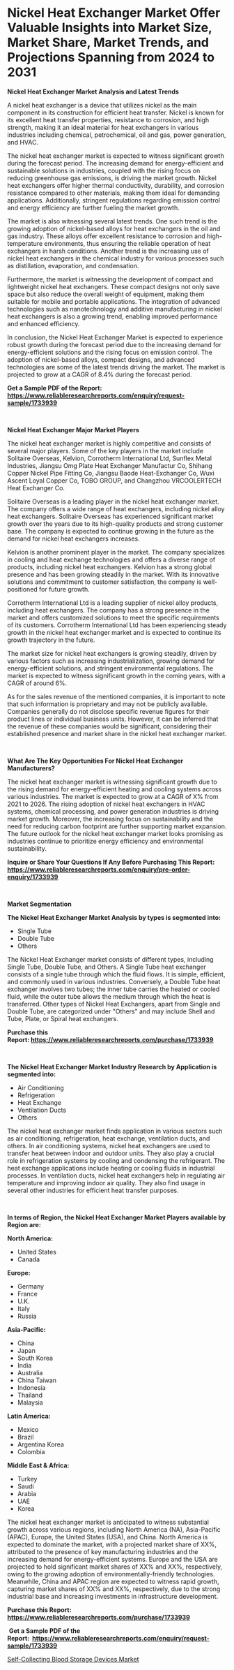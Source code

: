 <p><h1>Nickel Heat Exchanger Market Offer Valuable Insights into Market Size, Market Share, Market Trends, and Projections Spanning from 2024 to 2031</h1></p><p><strong>Nickel Heat Exchanger Market Analysis and Latest Trends</strong></p>
<p><p>A nickel heat exchanger is a device that utilizes nickel as the main component in its construction for efficient heat transfer. Nickel is known for its excellent heat transfer properties, resistance to corrosion, and high strength, making it an ideal material for heat exchangers in various industries including chemical, petrochemical, oil and gas, power generation, and HVAC.</p><p>The nickel heat exchanger market is expected to witness significant growth during the forecast period. The increasing demand for energy-efficient and sustainable solutions in industries, coupled with the rising focus on reducing greenhouse gas emissions, is driving the market growth. Nickel heat exchangers offer higher thermal conductivity, durability, and corrosion resistance compared to other materials, making them ideal for demanding applications. Additionally, stringent regulations regarding emission control and energy efficiency are further fueling the market growth.</p><p>The market is also witnessing several latest trends. One such trend is the growing adoption of nickel-based alloys for heat exchangers in the oil and gas industry. These alloys offer excellent resistance to corrosion and high-temperature environments, thus ensuring the reliable operation of heat exchangers in harsh conditions. Another trend is the increasing use of nickel heat exchangers in the chemical industry for various processes such as distillation, evaporation, and condensation.</p><p>Furthermore, the market is witnessing the development of compact and lightweight nickel heat exchangers. These compact designs not only save space but also reduce the overall weight of equipment, making them suitable for mobile and portable applications. The integration of advanced technologies such as nanotechnology and additive manufacturing in nickel heat exchangers is also a growing trend, enabling improved performance and enhanced efficiency.</p><p>In conclusion, the Nickel Heat Exchanger Market is expected to experience robust growth during the forecast period due to the increasing demand for energy-efficient solutions and the rising focus on emission control. The adoption of nickel-based alloys, compact designs, and advanced technologies are some of the latest trends driving the market. The market is projected to grow at a CAGR of 8.4% during the forecast period.</p></p>
<p><strong>Get a Sample PDF of the Report:&nbsp; <a href="https://www.reliableresearchreports.com/enquiry/request-sample/1733939">https://www.reliableresearchreports.com/enquiry/request-sample/1733939</a></strong></p>
<p>&nbsp;</p>
<p><strong>Nickel Heat Exchanger Major Market Players</strong></p>
<p><p>The nickel heat exchanger market is highly competitive and consists of several major players. Some of the key players in the market include Solitaire Overseas, Kelvion, Corrotherm International Ltd, Sunflex Metal Industries, Jiangsu Omg Plate Heat Exchanger Manufactur Co, Shihang Copper Nickel Pipe Fitting Co, Jiangsu Baode Heat-Exchanger Co, Wuxi Ascent Loyal Copper Co, TOBO GROUP, and Changzhou VRCOOLERTECH Heat Exchanger Co.</p><p>Solitaire Overseas is a leading player in the nickel heat exchanger market. The company offers a wide range of heat exchangers, including nickel alloy heat exchangers. Solitaire Overseas has experienced significant market growth over the years due to its high-quality products and strong customer base. The company is expected to continue growing in the future as the demand for nickel heat exchangers increases.</p><p>Kelvion is another prominent player in the market. The company specializes in cooling and heat exchange technologies and offers a diverse range of products, including nickel heat exchangers. Kelvion has a strong global presence and has been growing steadily in the market. With its innovative solutions and commitment to customer satisfaction, the company is well-positioned for future growth.</p><p>Corrotherm International Ltd is a leading supplier of nickel alloy products, including heat exchangers. The company has a strong presence in the market and offers customized solutions to meet the specific requirements of its customers. Corrotherm International Ltd has been experiencing steady growth in the nickel heat exchanger market and is expected to continue its growth trajectory in the future.</p><p>The market size for nickel heat exchangers is growing steadily, driven by various factors such as increasing industrialization, growing demand for energy-efficient solutions, and stringent environmental regulations. The market is expected to witness significant growth in the coming years, with a CAGR of around 6%.</p><p>As for the sales revenue of the mentioned companies, it is important to note that such information is proprietary and may not be publicly available. Companies generally do not disclose specific revenue figures for their product lines or individual business units. However, it can be inferred that the revenue of these companies would be significant, considering their established presence and market share in the nickel heat exchanger market.</p></p>
<p>&nbsp;</p>
<p><strong>What Are The Key Opportunities For Nickel Heat Exchanger Manufacturers?</strong></p>
<p><p>The nickel heat exchanger market is witnessing significant growth due to the rising demand for energy-efficient heating and cooling systems across various industries. The market is expected to grow at a CAGR of X% from 2021 to 2026. The rising adoption of nickel heat exchangers in HVAC systems, chemical processing, and power generation industries is driving market growth. Moreover, the increasing focus on sustainability and the need for reducing carbon footprint are further supporting market expansion. The future outlook for the nickel heat exchanger market looks promising as industries continue to prioritize energy efficiency and environmental sustainability.</p></p>
<p><strong>Inquire or Share Your Questions If Any Before Purchasing This Report: <a href="https://www.reliableresearchreports.com/enquiry/pre-order-enquiry/1733939">https://www.reliableresearchreports.com/enquiry/pre-order-enquiry/1733939</a></strong></p>
<p>&nbsp;</p>
<p><strong>Market Segmentation</strong></p>
<p><strong>The Nickel Heat Exchanger Market Analysis by types is segmented into:</strong></p>
<p><ul><li>Single Tube</li><li>Double Tube</li><li>Others</li></ul></p>
<p><p>The Nickel Heat Exchanger market consists of different types, including Single Tube, Double Tube, and Others. A Single Tube heat exchanger consists of a single tube through which the fluid flows. It is simple, efficient, and commonly used in various industries. Conversely, a Double Tube heat exchanger involves two tubes; the inner tube carries the heated or cooled fluid, while the outer tube allows the medium through which the heat is transferred. Other types of Nickel Heat Exchangers, apart from Single and Double Tube, are categorized under "Others" and may include Shell and Tube, Plate, or Spiral heat exchangers.</p></p>
<p><strong>Purchase this Report:&nbsp;<a href="https://www.reliableresearchreports.com/purchase/1733939">https://www.reliableresearchreports.com/purchase/1733939</a></strong></p>
<p>&nbsp;</p>
<p><strong>The Nickel Heat Exchanger Market Industry Research by Application is segmented into:</strong></p>
<p><ul><li>Air Conditioning</li><li>Refrigeration</li><li>Heat Exchange</li><li>Ventilation Ducts</li><li>Others</li></ul></p>
<p><p>The nickel heat exchanger market finds application in various sectors such as air conditioning, refrigeration, heat exchange, ventilation ducts, and others. In air conditioning systems, nickel heat exchangers are used to transfer heat between indoor and outdoor units. They also play a crucial role in refrigeration systems by cooling and condensing the refrigerant. The heat exchange applications include heating or cooling fluids in industrial processes. In ventilation ducts, nickel heat exchangers help in regulating air temperature and improving indoor air quality. They also find usage in several other industries for efficient heat transfer purposes.</p></p>
<p>&nbsp;</p>
<p><strong>In terms of Region, the Nickel Heat Exchanger Market Players available by Region are:</strong></p>
<p>
    <p> <strong> North America: </strong>
        <ul>
            <li>United States</li>
            <li>Canada</li>
        </ul>
        </p> 
    <p> <strong> Europe: </strong>
        <ul>
            <li>Germany</li>
            <li>France</li>
            <li>U.K.</li>
            <li>Italy</li>
            <li>Russia</li>
        </ul>
        </p> 
    <p> <strong> Asia-Pacific: </strong>
        <ul>
            <li>China</li>
            <li>Japan</li>
            <li>South Korea</li>
            <li>India</li>
            <li>Australia</li>
            <li>China Taiwan</li>
            <li>Indonesia</li>
            <li>Thailand</li>
            <li>Malaysia</li>
        </ul>
        </p> 
    <p> <strong> Latin America: </strong>
        <ul>
            <li>Mexico</li>
            <li>Brazil</li>
            <li>Argentina Korea</li>
            <li>Colombia</li>
        </ul>
        </p> 
    <p> <strong> Middle East & Africa: </strong>
        <ul>
            <li>Turkey</li>
            <li>Saudi</li>
            <li>Arabia</li>
            <li>UAE</li>
            <li>Korea</li>
        </ul>
    </p>
    </p>
<p><p>The nickel heat exchanger market is anticipated to witness substantial growth across various regions, including North America (NA), Asia-Pacific (APAC), Europe, the United States (USA), and China. North America is expected to dominate the market, with a projected market share of XX%, attributed to the presence of key manufacturing industries and the increasing demand for energy-efficient systems. Europe and the USA are projected to hold significant market shares of XX% and XX%, respectively, owing to the growing adoption of environmentally-friendly technologies. Meanwhile, China and APAC region are expected to witness rapid growth, capturing market shares of XX% and XX%, respectively, due to the strong industrial base and increasing investments in infrastructure development.</p></p>
<p><strong>Purchase this Report: <a href="https://www.reliableresearchreports.com/purchase/1733939">https://www.reliableresearchreports.com/purchase/1733939</a></strong></p>
<p>&nbsp;<strong>Get a Sample PDF of the Report:&nbsp;&nbsp;<a href="https://www.reliableresearchreports.com/enquiry/request-sample/1733939">https://www.reliableresearchreports.com/enquiry/request-sample/1733939</a></strong></p>
<p><strong></strong></p>
<p><p><a href="https://issuu.com/reportprime-2/docs/self-collecting-blood-storage-devices-market-size-">Self-Collecting Blood Storage Devices Market</a></p></p>